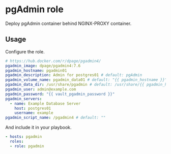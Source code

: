# pgAdmin role

Deploy pgAdmin container behind NGINX-PROXY container.

## Usage

Configure the role.

```yml
# https://hub.docker.com/r/dpage/pgadmin4/
pgadmin_image: dpage/pgadmin4:7.6
pgadmin_hostname: pgadmin01
pgadmin_description: Admin for postgres01 # default: pgAdmin
pgadmin_volume_name: pgadmin_data01 # default: "{{ pgadmin_hostname }}"
pgadmin_data_dir: /usr/share/pgadmin # default: /usr/share/{{ pgadmin_hostname }}
pgadmin_user: admin@example.com
pgadmin_password: "{{ vault_pgadmin_password }}"
pgadmin_servers:
  - name: Example Database Server
    host: postgres01
    username: example
pgadmin_script_name: /pgadmin4 # default: ""
```

And include it in your playbook.

```yml
- hosts: pgadmin
  roles:
  - role: pgadmin
```
